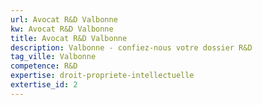 ```yaml
---
url: Avocat R&D Valbonne
kw: Avocat R&D Valbonne
title: Avocat R&D Valbonne
description: Valbonne - confiez-nous votre dossier R&D
tag_ville: Valbonne
competence: R&D
expertise: droit-propriete-intellectuelle
extertise_id: 2
---
```

